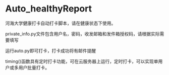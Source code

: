 # Auto_healthyReport
河海大学健康打卡自动打卡脚本，请在健康状态下使用。

private_info.py文件包含用户名，密码，收发邮箱和发件箱授权码，请根据实际需要填写

运行auto.py即可打卡，打卡成功将有邮件提醒

timing()函数具有定时打卡功能，可在云服务器上运行，定时打卡，可以实现单用户或多用户批量打卡。
